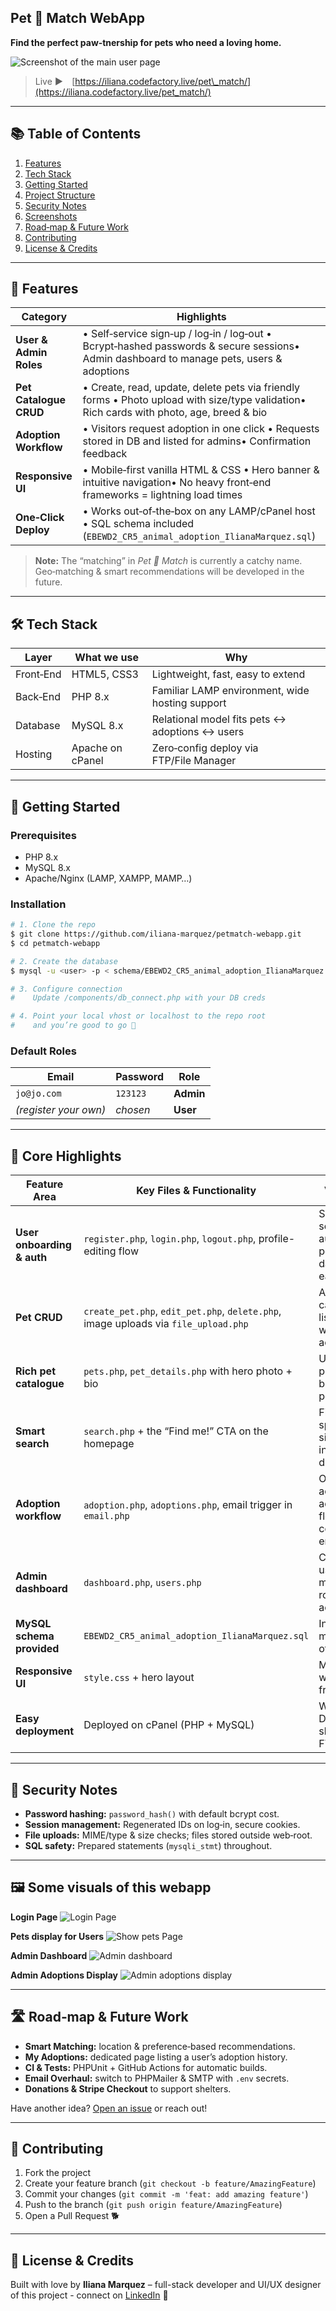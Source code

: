 ## Pet 💜 Match WebApp ##
**Find the perfect paw‑tnership for pets who need a loving home.**

![Screenshot of the main user page](/images/Screenshot%202025-06-25%20at%2018.04.15.png)
> Live **▶︎** [https://iliana.codefactory.live/pet\_match/](https://iliana.codefactory.live/pet_match/)

---

## 📚 Table of Contents

1. [Features](#-features)
2. [Tech Stack](#-tech-stack)
3. [Getting Started](#-getting-started)
4. [Project Structure](#-project-structure)
5. [Security Notes](#-security-notes)
6. [Screenshots](#-screenshots)
7. [Road‑map & Future Work](#-road‑map--future-work)
8. [Contributing](#-contributing)
9. [License & Credits](#-license--credits)

---

## 🐾 Features

| Category               | Highlights                                                                                                                              |
| ---------------------- | --------------------------------------------------------------------------------------------------------------------------------------- |
| **User & Admin Roles** | • Self‑service sign‑up / log‑in / log‑out • Bcrypt‑hashed passwords & secure sessions• Admin dashboard to manage pets, users & adoptions |
| **Pet Catalogue CRUD** | • Create, read, update, delete pets via friendly forms • Photo upload with size/type validation• Rich cards with photo, age, breed & bio |
| **Adoption Workflow**  | • Visitors request adoption in one click • Requests stored in DB and listed for admins• Confirmation feedback        |
| **Responsive UI**      | • Mobile‑first vanilla HTML & CSS • Hero banner & intuitive navigation• No heavy front‑end frameworks = lightning load times             |
| **One‑Click Deploy**   | • Works out‑of‑the‑box on any LAMP/cPanel host • SQL schema included (`EBEWD2_CR5_animal_adoption_IlianaMarquez.sql`)                    |

> **Note:** The “matching” in *Pet 💜 Match* is currently a catchy name. Geo‑matching & smart recommendations will be developed in the future.

---

## 🛠️ Tech Stack

| Layer     | What we use      | Why                                             |
| --------- | ---------------- | ----------------------------------------------- |
| Front‑End | HTML5, CSS3      | Lightweight, fast, easy to extend               |
| Back‑End  | PHP 8.x          | Familiar LAMP environment, wide hosting support |
| Database  | MySQL 8.x        | Relational model fits pets ↔ adoptions ↔ users  |
| Hosting   | Apache on cPanel | Zero‑config deploy via FTP/File Manager         |

---

## 🚀 Getting Started

### Prerequisites

- PHP 8.x
- MySQL 8.x
- Apache/Nginx (LAMP, XAMPP, MAMP…)

### Installation

```bash
# 1. Clone the repo
$ git clone https://github.com/iliana-marquez/petmatch-webapp.git
$ cd petmatch-webapp

# 2. Create the database
$ mysql -u <user> -p < schema/EBEWD2_CR5_animal_adoption_IlianaMarquez.sql

# 3. Configure connection
#    Update /components/db_connect.php with your DB creds

# 4. Point your local vhost or localhost to the repo root
#    and you’re good to go 🎉
```

### Default Roles

| Email                  | Password | Role      |
| ---------------------- | -------- | --------- |
| `jo@jo.com` | `123123`  | **Admin** |
| *(register your own)*  | *chosen* | **User**  |

---

## 🌟 Core Highlights

| Feature Area                  | Key Files & Functionality                                                                     | Value & Impact
|------------------------|----------------------------------------------------------------------------------------------------|--------------------------------------------------------------------------------|
| **User onboarding & auth** | `register.php`, `login.php`, `logout.php`, profile-editing flow                                    | Smooth sign-up, session-based authentication, personal dashboard for each user |
| **Pet CRUD**           | `create_pet.php`, `edit_pet.php`, `delete.php`, image uploads via `file_upload.php`                | Admins/shelters can manage listings easily without DB access                   |
| **Rich pet catalogue** | `pets.php`, `pet_details.php` with hero photo + bio                                                 | Users browse by photo, age, breed, and pet personality                         |
| **Smart search**       | `search.php` + the “Find me!” CTA on the homepage                                                  | Filters by species, age, size. A more intuitive discovery                         |
| **Adoption workflow**  | `adoption.php`, `adoptions.php`, email trigger in `email.php`                                      | One-click adoption with admin approval flow & confirmation email               |
| **Admin dashboard**    | `dashboard.php`, `users.php`                                                                       | Central place for user/pet/adoption management; role-based access control      |
| **MySQL schema provided** | `EBEWD2_CR5_animal_adoption_IlianaMarquez.sql`                                                       | Instant DB setup makes it easy for others to deploy                            |
| **Responsive UI**      | `style.css` + hero layout                                                                          | Mobile-friendly with no external frameworks                            |
| **Easy deployment**    | Deployed on cPanel (PHP + MySQL)                                                                  | Works without Docker—ideal for shared hosting or FTP workflows                 |

---

## 🔐 Security Notes

- **Password hashing:** `password_hash()` with default bcrypt cost.
- **Session management:** Regenerated IDs on log‑in, secure cookies.
- **File uploads:** MIME/type & size checks; files stored outside web‑root.
- **SQL safety:** Prepared statements (`mysqli_stmt`) throughout.

---

## 🖼️ Some visuals of this webapp

**Login Page**
![Login Page](/images/login_page.png)  

**Pets display for Users**
![Show pets Page](/images/pet_display.png)

**Admin Dashboard** 
![Admin dashboard](/images/admin_dashboard.png)

**Admin Adoptions Display**
![Admin adoptions display](/images/admin_adoptions_display.png)

---

## 🛣️ Road‑map & Future Work

- **Smart Matching:** location & preference‑based recommendations.
- **My Adoptions:** dedicated page listing a user’s adoption history.
- **CI & Tests:** PHPUnit + GitHub Actions for automatic builds.
- **Email Overhaul:** switch to PHPMailer & SMTP with `.env` secrets.
- **Donations & Stripe Checkout** to support shelters.

Have another idea? [Open an issue](https://github.com/iliana-marquez/petmatch-webapp/issues/new) or reach out!

---

## 🤝 Contributing

1. Fork the project
2. Create your feature branch (`git checkout -b feature/AmazingFeature`)
3. Commit your changes (`git commit -m 'feat: add amazing feature'`)
4. Push to the branch (`git push origin feature/AmazingFeature`)
5. Open a Pull Request 🐕

---

## 📝 License & Credits

Built with love by **Iliana Marquez** – full-stack developer and UI/UX designer of this project  - connect on [LinkedIn](https://www.linkedin.com/in/iliana-marquez/) 💜

